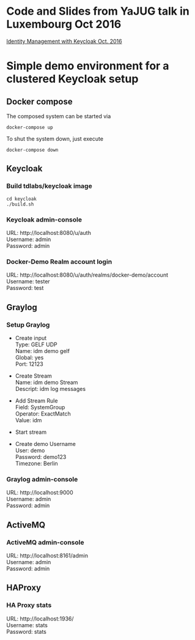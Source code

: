 # Code and Slides from YaJUG talk in Luxembourg Oct 2016

[Identity Management with Keycloak Oct. 2016](https://github.com/jugsaar/visit-yajug-20161023-keycloak/blob/master/OSS_SSO_IDM_KEYCLOAK_V4.pdf)

# Simple demo environment for a clustered Keycloak setup

## Docker compose

The composed system can be started via
```
docker-compose up
```

To shut the system down, just execute 
```
docker-compose down
```

## Keycloak

### Build tdlabs/keycloak image  

```
cd keycloak
./build.sh
```

### Keycloak admin-console

URL: http://localhost:8080/u/auth  
Username: admin  
Password: admin  

### Docker-Demo Realm account login

URL: http://localhost:8080/u/auth/realms/docker-demo/account  
Username: tester  
Password: test  


## Graylog

### Setup Graylog

* Create input  
Type: GELF UDP  
Name: idm demo gelf  
Global: yes  
Port: 12123  

* Create Stream  
Name: idm demo Stream  
Descript: idm log messages  

* Add Stream Rule  
Field: SystemGroup  
Operator: ExactMatch  
Value: idm  

* Start stream

* Create demo Username  
User: demo  
Password: demo123  
Timezone: Berlin  

### Graylog admin-console

URL: http://localhost:9000  
Username: admin  
Password: admin  

## ActiveMQ

### ActiveMQ admin-console

URL: http://localhost:8161/admin  
Username: admin  
Password: admin  

## HAProxy

### HA Proxy stats

URL: http://localhost:1936/  
Username: stats  
Password: stats  
